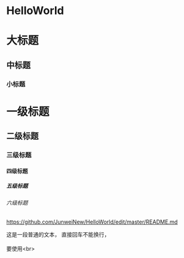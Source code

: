 # HelloWorld


大标题
===================================

中标题
-----------------------------------

### 小标题

# 一级标题  
## 二级标题  
### 三级标题  
#### 四级标题  
##### 五级标题  
###### 六级标题

https://github.com/JunweiNew/HelloWorld/edit/master/README.md

这是一段普通的文本，
直接回车不能换行，<br>  
要使用\<br>  
